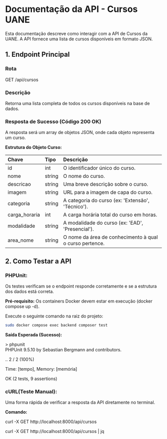 # **Documentação da API \- Cursos UANE**

Esta documentação descreve como interagir com a API de Cursos da UANE. A API fornece uma lista de cursos disponíveis em formato JSON.

## **1\. Endpoint Principal**

### **Rota**

GET /api/cursos

### **Descrição**

Retorna uma lista completa de todos os cursos disponíveis na base de dados.

### **Resposta de Sucesso (Código 200 OK)**

A resposta será um array de objetos JSON, onde cada objeto representa um curso.

**Estrutura do Objeto Curso:**

| Chave | Tipo | Descrição |
| :---- | :---- | :---- |
| id | int | O identificador único do curso. |
| nome | string | O nome do curso. |
| descricao | string | Uma breve descrição sobre o curso. |
| imagem | string | URL para a imagem de capa do curso. |
| categoria | string | A categoria do curso (ex: 'Extensão', 'Técnico'). |
| carga\_horaria | int | A carga horária total do curso em horas. |
| modalidade | string | A modalidade do curso (ex: 'EAD', 'Presencial'). |
| area\_nome | string | O nome da área de conhecimento à qual o curso pertence. |

## **2\. Como Testar a API**

### **PHPUnit:**

Os testes verificam se o endpoint responde corretamente e se a estrutura dos dados está correta.

**Pré-requisito:** Os containers Docker devem estar em execução (docker compose up \-d).

Execute o seguinte comando na raiz do projeto:  
```bash
sudo docker compose exec backend composer test
```

**Saída Esperada (Sucesso):**

\> phpunit  
PHPUnit 9.5.10 by Sebastian Bergmann and contributors.

..                                       2 / 2 (100%)

Time: \[tempo\], Memory: \[memória\]

OK (2 tests, 9 assertions)

### **cURL(Teste Manual):**

Uma forma rápida de verificar a resposta da API diretamente no terminal.

**Comando:**

curl \-X GET http://localhost:8000/api/cursos

curl \-X GET http://localhost:8000/api/cursos | jq  